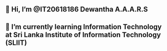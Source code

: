 ## 👋 Hi, I’m @IT20618186 Dewantha A.A.A.R.S
## 🌱 I’m currently learning Information Technology at Sri Lanka Institute of Information Technology (SLIIT)



